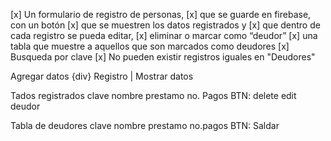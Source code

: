 [x] Un formulario de registro de personas, 
[x] que se guarde en firebase, con un botón
[x] que se muestren los datos registrados y
[x] que dentro de cada registro se pueda editar, 
[x] eliminar o marcar como “deudor”
[x] una tabla que muestre a aquellos que son marcados como deudores
[x] Busqueda por clave
[x] No pueden existir registros iguales en "Deudores"

Agregar datos {div}
    Registro | Mostrar datos

Tados registrados
    clave  nombre   prestamo   no. Pagos  BTN: delete edit deudor

Tabla de deudores
    clave nombre prestamo no.pagos  BTN: Saldar

